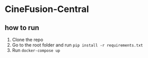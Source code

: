 # CineFusion-Central

## how to run
1. Clone the repo
2. Go to the root folder and run `pip install -r requirements.txt`
3. Run `docker-compose up`
